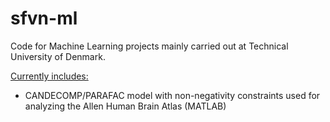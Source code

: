 sfvn-ml
=======

Code for Machine Learning projects mainly carried out at Technical University of Denmark.

<u>Currently includes:</u>

* CANDECOMP/PARAFAC model with non-negativity constraints used for analyzing the Allen Human Brain Atlas (MATLAB)
